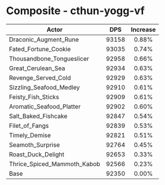 # Composite - cthun-yogg-vf
| Actor | DPS | Increase |
|---|:---:|:---:|
|Draconic_Augment_Rune|93158|0.88%|
|Fated_Fortune_Cookie|93035|0.74%|
|Thousandbone_Tongueslicer|92958|0.66%|
|Great_Cerulean_Sea|92934|0.63%|
|Revenge_Served_Cold|92929|0.63%|
|Sizzling_Seafood_Medley|92910|0.61%|
|Feisty_Fish_Sticks|92909|0.61%|
|Aromatic_Seafood_Platter|92902|0.60%|
|Salt_Baked_Fishcake|92847|0.54%|
|Filet_of_Fangs|92839|0.53%|
|Timely_Demise|92821|0.51%|
|Seamoth_Surprise|92764|0.45%|
|Roast_Duck_Delight|92653|0.33%|
|Thrice_Spiced_Mammoth_Kabob|92566|0.23%|
|Base|92350|0.00%|
